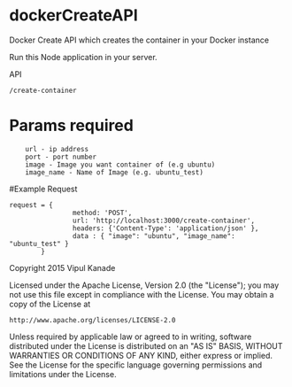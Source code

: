 # dockerCreateAPI

Docker Create API which creates the container in your Docker instance

Run this Node application in your server.

API
~~~~~~~~~~~~
/create-container
~~~~~~~~~~~~~

# Params required
~~~~~~~~~~~~~~~~~
	url - ip address
	port - port number
	image - Image you want container of (e.g ubuntu)
	image_name - Name of Image (e.g. ubuntu_test)
~~~~~~~~~~~~~~~~~

#Example Request
~~~~~~~~~~~~~~~~
request = {
				method: 'POST',
				url: 'http://localhost:3000/create-container',
				headers: {'Content-Type': 'application/json' },
				data : { "image": "ubuntu", "image_name": "ubuntu_test" }
		}
~~~~~~~~~~~~~~~~

Copyright 2015 Vipul Kanade

Licensed under the Apache License, Version 2.0 (the "License");
you may not use this file except in compliance with the License.
You may obtain a copy of the License at

    http://www.apache.org/licenses/LICENSE-2.0

Unless required by applicable law or agreed to in writing, software
distributed under the License is distributed on an "AS IS" BASIS,
WITHOUT WARRANTIES OR CONDITIONS OF ANY KIND, either express or implied.
See the License for the specific language governing permissions and
limitations under the License.
